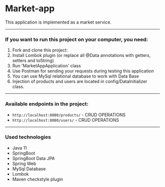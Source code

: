 # Market-app

This application is implemented as a market service.
- --

### If you want to run this project on your computer, you need:
1. Fork and clone this project:
2. Install Lombok plugin (or replace all @Data annotations with getters, setters and toString)
3. Run 'MarketAppApplication' class
4. Use Postman for sending your requests during testing this application
5. You can use MySql relational database to work with Data Base
6. Injection of products and users are located in config/DataInitializer class.
- --

### Available endpoints in the project:
- `http://localhost:8080/products/` -  CRUD OPERATIONS
- `http://localhost:8080/users/` - CRUD OPERATIONS
- --

### Used technologies
- Java 11
- SpringBoot
- SpringBoot Data JPA
- Spring Web
- MySql Database
- Lombok
- Maven checkstyle plugin
